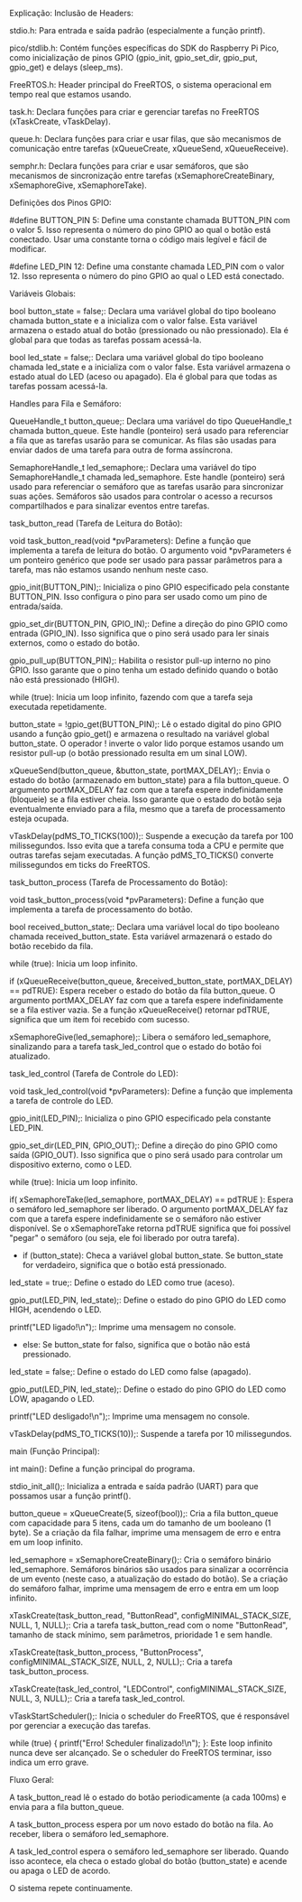 Explicação: 
Inclusão de Headers:

stdio.h: Para entrada e saída padrão (especialmente a função printf).

pico/stdlib.h: Contém funções específicas do SDK do Raspberry Pi Pico, como inicialização de pinos GPIO (gpio_init, gpio_set_dir, gpio_put, gpio_get) e delays (sleep_ms).

FreeRTOS.h: Header principal do FreeRTOS, o sistema operacional em tempo real que estamos usando.

task.h: Declara funções para criar e gerenciar tarefas no FreeRTOS (xTaskCreate, vTaskDelay).

queue.h: Declara funções para criar e usar filas, que são mecanismos de comunicação entre tarefas (xQueueCreate, xQueueSend, xQueueReceive).

semphr.h: Declara funções para criar e usar semáforos, que são mecanismos de sincronização entre tarefas (xSemaphoreCreateBinary, xSemaphoreGive, xSemaphoreTake).

Definições dos Pinos GPIO:

#define BUTTON_PIN 5: Define uma constante chamada BUTTON_PIN com o valor 5. Isso representa o número do pino GPIO ao qual o botão está conectado. Usar uma constante torna o código mais legível e fácil de modificar.

#define LED_PIN 12: Define uma constante chamada LED_PIN com o valor 12. Isso representa o número do pino GPIO ao qual o LED está conectado.

Variáveis Globais:

bool button_state = false;: Declara uma variável global do tipo booleano chamada button_state e a inicializa com o valor false. Esta variável armazena o estado atual do botão (pressionado ou não pressionado). Ela é global para que todas as tarefas possam acessá-la.

bool led_state = false;: Declara uma variável global do tipo booleano chamada led_state e a inicializa com o valor false. Esta variável armazena o estado atual do LED (aceso ou apagado). Ela é global para que todas as tarefas possam acessá-la.

Handles para Fila e Semáforo:

QueueHandle_t button_queue;: Declara uma variável do tipo QueueHandle_t chamada button_queue. Este handle (ponteiro) será usado para referenciar a fila que as tarefas usarão para se comunicar. As filas são usadas para enviar dados de uma tarefa para outra de forma assíncrona.

SemaphoreHandle_t led_semaphore;: Declara uma variável do tipo SemaphoreHandle_t chamada led_semaphore. Este handle (ponteiro) será usado para referenciar o semáforo que as tarefas usarão para sincronizar suas ações. Semáforos são usados para controlar o acesso a recursos compartilhados e para sinalizar eventos entre tarefas.

task_button_read (Tarefa de Leitura do Botão):

void task_button_read(void *pvParameters): Define a função que implementa a tarefa de leitura do botão. O argumento void *pvParameters é um ponteiro genérico que pode ser usado para passar parâmetros para a tarefa, mas não estamos usando nenhum neste caso.

gpio_init(BUTTON_PIN);: Inicializa o pino GPIO especificado pela constante BUTTON_PIN. Isso configura o pino para ser usado como um pino de entrada/saída.

gpio_set_dir(BUTTON_PIN, GPIO_IN);: Define a direção do pino GPIO como entrada (GPIO_IN). Isso significa que o pino será usado para ler sinais externos, como o estado do botão.

gpio_pull_up(BUTTON_PIN);: Habilita o resistor pull-up interno no pino GPIO. Isso garante que o pino tenha um estado definido quando o botão não está pressionado (HIGH).

while (true): Inicia um loop infinito, fazendo com que a tarefa seja executada repetidamente.

button_state = !gpio_get(BUTTON_PIN);: Lê o estado digital do pino GPIO usando a função gpio_get() e armazena o resultado na variável global button_state. O operador ! inverte o valor lido porque estamos usando um resistor pull-up (o botão pressionado resulta em um sinal LOW).

xQueueSend(button_queue, &button_state, portMAX_DELAY);: Envia o estado do botão (armazenado em button_state) para a fila button_queue. O argumento portMAX_DELAY faz com que a tarefa espere indefinidamente (bloqueie) se a fila estiver cheia. Isso garante que o estado do botão seja eventualmente enviado para a fila, mesmo que a tarefa de processamento esteja ocupada.

vTaskDelay(pdMS_TO_TICKS(100));: Suspende a execução da tarefa por 100 milissegundos. Isso evita que a tarefa consuma toda a CPU e permite que outras tarefas sejam executadas. A função pdMS_TO_TICKS() converte milissegundos em ticks do FreeRTOS.

task_button_process (Tarefa de Processamento do Botão):

void task_button_process(void *pvParameters): Define a função que implementa a tarefa de processamento do botão.

bool received_button_state;: Declara uma variável local do tipo booleano chamada received_button_state. Esta variável armazenará o estado do botão recebido da fila.

while (true): Inicia um loop infinito.

if (xQueueReceive(button_queue, &received_button_state, portMAX_DELAY) == pdTRUE): Espera receber o estado do botão da fila button_queue. O argumento portMAX_DELAY faz com que a tarefa espere indefinidamente se a fila estiver vazia. Se a função xQueueReceive() retornar pdTRUE, significa que um item foi recebido com sucesso.

xSemaphoreGive(led_semaphore);: Libera o semáforo led_semaphore, sinalizando para a tarefa task_led_control que o estado do botão foi atualizado.

task_led_control (Tarefa de Controle do LED):

void task_led_control(void *pvParameters): Define a função que implementa a tarefa de controle do LED.

gpio_init(LED_PIN);: Inicializa o pino GPIO especificado pela constante LED_PIN.

gpio_set_dir(LED_PIN, GPIO_OUT);: Define a direção do pino GPIO como saída (GPIO_OUT). Isso significa que o pino será usado para controlar um dispositivo externo, como o LED.

while (true): Inicia um loop infinito.

if( xSemaphoreTake(led_semaphore, portMAX_DELAY) == pdTRUE ): Espera o semáforo led_semaphore ser liberado. O argumento portMAX_DELAY faz com que a tarefa espere indefinidamente se o semáforo não estiver disponível. Se o xSemaphoreTake retorna pdTRUE significa que foi possível "pegar" o semáforo (ou seja, ele foi liberado por outra tarefa).
* if (button_state): Checa a variável global button_state. Se button_state for verdadeiro, significa que o botão está pressionado.

led_state = true;: Define o estado do LED como true (aceso).

gpio_put(LED_PIN, led_state);: Define o estado do pino GPIO do LED como HIGH, acendendo o LED.

printf("LED ligado!\n");: Imprime uma mensagem no console.
* else: Se button_state for falso, significa que o botão não está pressionado.

led_state = false;: Define o estado do LED como false (apagado).

gpio_put(LED_PIN, led_state);: Define o estado do pino GPIO do LED como LOW, apagando o LED.

printf("LED desligado!\n");: Imprime uma mensagem no console.

vTaskDelay(pdMS_TO_TICKS(10));: Suspende a tarefa por 10 milissegundos.

main (Função Principal):

int main(): Define a função principal do programa.

stdio_init_all();: Inicializa a entrada e saída padrão (UART) para que possamos usar a função printf().

button_queue = xQueueCreate(5, sizeof(bool));: Cria a fila button_queue com capacidade para 5 itens, cada um do tamanho de um booleano (1 byte). Se a criação da fila falhar, imprime uma mensagem de erro e entra em um loop infinito.

led_semaphore = xSemaphoreCreateBinary();: Cria o semáforo binário led_semaphore. Semáforos binários são usados para sinalizar a ocorrência de um evento (neste caso, a atualização do estado do botão). Se a criação do semáforo falhar, imprime uma mensagem de erro e entra em um loop infinito.

xTaskCreate(task_button_read, "ButtonRead", configMINIMAL_STACK_SIZE, NULL, 1, NULL);: Cria a tarefa task_button_read com o nome "ButtonRead", tamanho de stack mínimo, sem parâmetros, prioridade 1 e sem handle.

xTaskCreate(task_button_process, "ButtonProcess", configMINIMAL_STACK_SIZE, NULL, 2, NULL);: Cria a tarefa task_button_process.

xTaskCreate(task_led_control, "LEDControl", configMINIMAL_STACK_SIZE, NULL, 3, NULL);: Cria a tarefa task_led_control.

vTaskStartScheduler();: Inicia o scheduler do FreeRTOS, que é responsável por gerenciar a execução das tarefas.

while (true) { printf("Erro! Scheduler finalizado!\n"); }: Este loop infinito nunca deve ser alcançado. Se o scheduler do FreeRTOS terminar, isso indica um erro grave.

Fluxo Geral:

A task_button_read lê o estado do botão periodicamente (a cada 100ms) e envia para a fila button_queue.

A task_button_process espera por um novo estado do botão na fila. Ao receber, libera o semáforo led_semaphore.

A task_led_control espera o semáforo led_semaphore ser liberado. Quando isso acontece, ela checa o estado global do botão (button_state) e acende ou apaga o LED de acordo.

O sistema repete continuamente.
